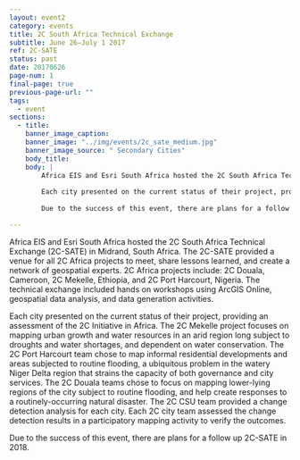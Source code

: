 ```yaml
---
layout: event2
category: events
title: 2C South Africa Technical Exchange 
subtitle: June 26–July 1 2017
ref: 2C-SATE
status: past
date: 20170626
page-num: 1
final-page: true
previous-page-url: ""
tags:
  - event
sections:
  - title:
    banner_image_caption: 
    banner_image: "../img/events/2c_sate_medium.jpg"
    banner_image_source: " Secondary Cities"
    body_title: 
    body: |
        Africa EIS and Esri South Africa hosted the 2C South Africa Technical Exchange (2C-SATE) in Midrand, South Africa.  The 2C-SATE provided a venue for all 2C Africa    projects to meet, share lessons learned, and create a network of geospatial experts.  2C Africa projects include:  2C Douala, Cameroon, 2C Mekelle, Ethiopia, and 2C Port Harcourt, Nigeria.  The technical exchange included hands on workshops using ArcGIS Online, geospatial data analysis, and data generation activities.  
        
        Each city presented on the current status of their project, providing an assessment of the 2C Initiative in Africa.  The 2C Mekelle project focuses on mapping urban growth and water resources in an arid region long subject to droughts and water shortages, and dependent on water conservation. The 2C Port Harcourt team chose to map informal residential developments and areas subjected to routine flooding, a ubiquitous problem in the watery Niger Delta region that strains the capacity of both governance and city services. The 2C Douala teams chose to focus on mapping lower-lying regions of the city subject to routine flooding, and help create responses to a routinely-occurring natural disaster. The 2C CSU team provided a change detection analysis for each city.  Each 2C city team assessed the change detection results in a participatory mapping activity to verify the outcomes.
        
        Due to the success of this event, there are plans for a follow up 2C-SATE in 2018. 

---
```


Africa EIS and Esri South Africa hosted the 2C South Africa Technical Exchange (2C-SATE) in Midrand, South Africa.  The 2C-SATE provided a venue for all 2C Africa projects to meet, share lessons learned, and create a network of geospatial experts.  2C Africa projects include:  2C Douala, Cameroon, 2C Mekelle, Ethiopia, and 2C Port Harcourt, Nigeria.  The technical exchange included hands on workshops using ArcGIS Online, geospatial data analysis, and data generation activities.

Each city presented on the current status of their project, providing an assessment of the 2C Initiative in Africa.  The 2C Mekelle project focuses on mapping urban growth and water resources in an arid region long subject to droughts and water shortages, and dependent on water conservation. The 2C Port Harcourt team chose to map informal residential developments and areas subjected to routine flooding, a ubiquitous problem in the watery Niger Delta region that strains the capacity of both governance and city services. The 2C Douala teams chose to focus on mapping lower-lying regions of the city subject to routine flooding, and help create responses to a routinely-occurring natural disaster. The 2C CSU team provided a change detection analysis for each city.  Each 2C city team assessed the change detection results in a participatory mapping activity to verify the outcomes. 

Due to the success of this event, there are plans for a follow up 2C-SATE in 2018. 


